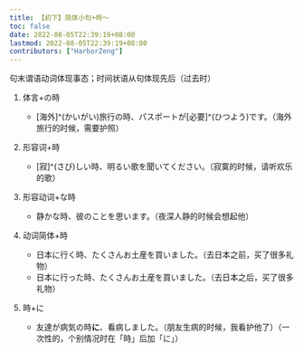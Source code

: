 ```yaml
---
title: 【初下】简体小句+時～
toc: false
date: 2022-08-05T22:39:19+08:00
lastmod: 2022-08-05T22:39:19+08:00
contributors: ["HarborZeng"]
---
```


句末谓语动词体现事态；时间状语从句体现先后（过去时）

1. 体言+の時
   - [海外]^(かいがい)旅行の時、パスポートが[必要]^(ひつよう)です。（海外旅行的时候，需要护照）

2. 形容词+時
   - [寂]^(さび)しい時、明るい歌を聞いてください。（寂寞的时候，请听欢乐的歌）

3. 形容动词+な時
   - 静かな時、彼のことを思います。（夜深人静的时候会想起他）

4. 动词简体+時

   - 日本に行く時、たくさんお土産を買いました。（去日本之前，买了很多礼物）
   - 日本に行った時、たくさんお土産を買いました。（去日本之后，买了很多礼物）

5. 時+に

   - 友達が病気の時**に**、看病しました。（朋友生病的时候，我看护他了）（一次性的，个别情况时在「時」后加「に」）

